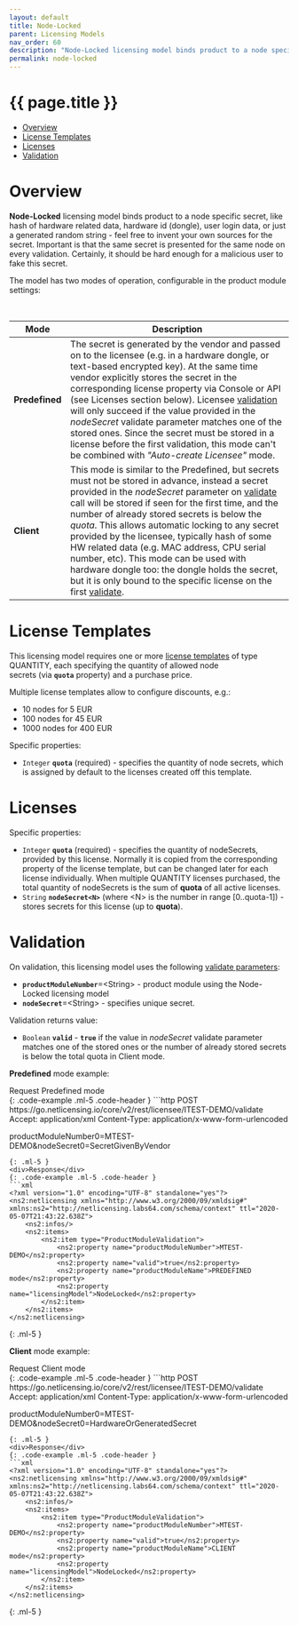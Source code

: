 ```yaml
---
layout: default
title: Node-Locked
parent: Licensing Models
nav_order: 60
description: "Node-Locked licensing model binds product to a node specific secret, like hash of hardware related data"
permalink: node-locked
---
```


{{ page.title }}
===========

-   [Overview](#overview)
-   [License Templates](#license-templates)
-   [Licenses](#licenses)
-   [Validation](#validation)

Overview
========

**Node-Locked** licensing model binds product to a node specific secret, like hash of hardware related data, hardware id (dongle), user login data, or just a generated random string - feel free to invent your own sources for the secret. Important is that the same secret is presented for the same node on every validation. Certainly, it should be hard enough for a malicious user to fake this secret.

The model has two modes of operation, configurable in the product module settings:

 

| Mode           | Description                                                                                                                                                                                                                                                                                                                                                                                                                                                                                                                                                                                                                                           |
|----------------|-------------------------------------------------------------------------------------------------------------------------------------------------------------------------------------------------------------------------------------------------------------------------------------------------------------------------------------------------------------------------------------------------------------------------------------------------------------------------------------------------------------------------------------------------------------------------------------------------------------------------------------------------------|
| **Predefined** | The secret is generated by the vendor and passed on to the licensee (e.g. in a hardware dongle, or text-based encrypted key). At the same time vendor explicitly stores the secret in the corresponding license property via Console or API (see Licenses section below). Licensee [validation](licensee-services#validate-licensee) will only succeed if the value provided in the *nodeSecret* validate parameter matches one of the stored ones. Since the secret must be stored in a license before the first validation, this mode can't be combined with *"Auto-create Licensee"* mode.                                                             |
| **Client**     | This mode is similar to the Predefined, but secrets must not be stored in advance, instead a secret provided in the *nodeSecret* parameter on [validate](licensee-services#validate-licensee) call will be stored if seen for the first time, and the number of already stored secrets is below the *quota*. This allows automatic locking to any secret provided by the licensee, typically hash of some HW related data (e.g. MAC address, CPU serial number, etc). This mode can be used with hardware dongle too: the dongle holds the secret, but it is only bound to the specific license on the first [validate](licensee-services#validate-licensee). |

License Templates
=================

This licensing model requires one or more [license templates](object-model#license-template) of type QUANTITY, each specifying the quantity of allowed node secrets (via **`quota`** property) and a purchase price.

Multiple license templates allow to configure discounts, e.g.:

-   10 nodes for 5 EUR
-   100 nodes for 45 EUR
-   1000 nodes for 400 EUR

Specific properties:

-   `Integer` **`quota`** (required) - specifies the quantity of node secrets, which is assigned by default to the licenses created off this template.

Licenses
========

Specific properties:

-   `Integer` **`quota`** (required) - specifies the quantity of nodeSecrets, provided by this license. Normally it is copied from the corresponding property of the license template, but can be changed later for each license individually. When multiple QUANTITY licenses purchased, the total quantity of nodeSecrets is the sum of **quota** of all active licenses.
-   `String` **`nodeSecret<N>`** (where \<N\> is the number in range \[0..quota-1\]) - stores secrets for this license (up to **quota**).

Validation
==========

On validation, this licensing model uses the following [validate parameters](licensee-services#validate-licensee):

-   **`productModuleNumber`**=\<String\> - product module using the Node-Locked licensing model
-   **`nodeSecret`**=\<String\> - specifies unique secret.


Validation returns value:

-   `Boolean` **`valid`** - **`true`** if the value in *nodeSecret* validate parameter matches one of the stored ones or the number of already stored secrets is below the total quota in Client mode.

**Predefined** mode example:

<div>Request Predefined mode</div>
{: .code-example .ml-5 .code-header }
```http
POST https://go.netlicensing.io/core/v2/rest/licensee/ITEST-DEMO/validate
Accept: application/xml
Content-Type: application/x-www-form-urlencoded

productModuleNumber0=MTEST-DEMO&nodeSecret0=SecretGivenByVendor
```
{: .ml-5 }
<div>Response</div>
{: .code-example .ml-5 .code-header }
```xml
<?xml version="1.0" encoding="UTF-8" standalone="yes"?>
<ns2:netlicensing xmlns="http://www.w3.org/2000/09/xmldsig#" xmlns:ns2="http://netlicensing.labs64.com/schema/context" ttl="2020-05-07T21:43:22.638Z">
    <ns2:infos/>
    <ns2:items>
        <ns2:item type="ProductModuleValidation">
            <ns2:property name="productModuleNumber">MTEST-DEMO</ns2:property>
            <ns2:property name="valid">true</ns2:property>
            <ns2:property name="productModuleName">PREDEFINED mode</ns2:property>
            <ns2:property name="licensingModel">NodeLocked</ns2:property>
        </ns2:item>
    </ns2:items>
</ns2:netlicensing>
```
{: .ml-5 }
 

**Client** mode example:

<div>Request Client mode</div>
{: .code-example .ml-5 .code-header }
```http
POST https://go.netlicensing.io/core/v2/rest/licensee/ITEST-DEMO/validate
Accept: application/xml
Content-Type: application/x-www-form-urlencoded

productModuleNumber0=MTEST-DEMO&nodeSecret0=HardwareOrGeneratedSecret
```
{: .ml-5 }
<div>Response</div>
{: .code-example .ml-5 .code-header }
```xml
<?xml version="1.0" encoding="UTF-8" standalone="yes"?>
<ns2:netlicensing xmlns="http://www.w3.org/2000/09/xmldsig#" xmlns:ns2="http://netlicensing.labs64.com/schema/context" ttl="2020-05-07T21:43:22.638Z">
    <ns2:infos/>
    <ns2:items>
        <ns2:item type="ProductModuleValidation">
            <ns2:property name="productModuleNumber">MTEST-DEMO</ns2:property>
            <ns2:property name="valid">true</ns2:property>
            <ns2:property name="productModuleName">CLIENT mode</ns2:property>
            <ns2:property name="licensingModel">NodeLocked</ns2:property>
        </ns2:item>
    </ns2:items>
</ns2:netlicensing>
```
{: .ml-5 }
